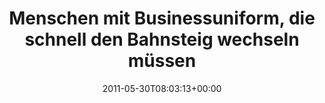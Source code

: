 ---
retweeted: false
source: <a href="http://mobileways.de/gravity" rel="nofollow">Gravity</a>
entities:
  hashtags: []
  symbols: []
  user_mentions: []
  urls: []
display_text_range:
- '0'
- '105'
favorite_count: '0'
id_str: '75109998555959296'
truncated: false
retweet_count: '0'
id: '75109998555959296'
created_at: Mon May 30 08:03:13 +0000 2011
favorited: false
full_text: Menschen mit Businessuniform, die schnell den Bahnsteig wechseln müssen.
  Könnte ich stundenlang zugucken.
lang: de
tags:
- pesos/twitter
date: '2011-05-30T08:03:13+00:00'
src: https://twitter.com/bascht/status/75109998555959296
original_url: https://twitter.com/bascht/status/75109998555959296
type: twitter_tweet
text: Menschen mit Businessuniform, die schnell den Bahnsteig wechseln müssen. Könnte
  ich stundenlang zugucken.
title: Menschen mit Businessuniform, die schnell den Bahnsteig wechseln müssen

---